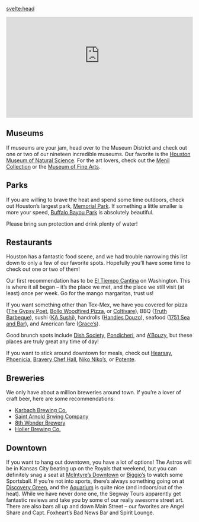 <script>
  import { pageTitle } from '~/utils/pageTitle'
</script>

<!-- HEAD -->
<svelte:head>
  <title>{pageTitle('Things to Do')}</title>
  <meta name="description" content="Some of our favorite things to do/see while you're in town." />
</svelte:head>

<!-- ![https://ity.sh/xv6](https://ity.sh/xv6.QR) -->

<section class="crop">
  <iframe src="https://www.google.com/maps/d/u/0/embed?mid=19LaJVuDmwb43dzbbtuGFJCsqy2tQvQo&ehbc=2E312F"></iframe>
</section>

## Museums
If museums are your jam, head over to the Museum District and check out one or two of our nineteen incredible museums. Our favorite is the [Houston Museum of Natural Science](https://goo.gl/maps/XtrvgmVwA5iweKmb7). For the art lovers, check out the [Menil Collection](https://goo.gl/maps/sn6ZrUadGjuGGEqi6) or the [Museum of Fine Arts](https://goo.gl/maps/ioikkaxWv8hSUurAA).
 
## Parks
If you are willing to brave the heat and spend some time outdoors, check out Houston’s largest park, [Memorial Park](https://goo.gl/maps/vW6cdRy65ff3TvE89). If something a little smaller is more your speed, [Buffalo Bayou Park](https://goo.gl/maps/tAMd7WRZa4MLqwmq7) is absolutely beautiful.
 
Please bring sun protection and drink plenty of water!
 
## Restaurants
Houston has a fantastic food scene, and we had trouble narrowing this list down to only a few of our favorite spots. Hopefully you’ll have some time to check out one or two of them!
 
Our first recommendation has to be [El Tiempo Cantina](https://goo.gl/maps/VcGu5A1dKq3frJMz6) on Washington. This is where it all began – it’s the place we met, and the place we still visit (at least) once per week. Go for the mango margaritas, trust us!
 
If you want something other than Tex-Mex, we have you covered for pizza ([The Gypsy Poet](https://goo.gl/maps/afeTaZ9yZCqwkkSL8), [Bollo Woodfired Pizza](https://goo.gl/maps/Firt4jQxg76h7tfn8), or [Coltivare](https://goo.gl/maps/TDpzv4KXUvB1v9QG6)), BBQ ([Truth Barbeque](https://goo.gl/maps/YNp4LoRPeV35Zbgm8)), sushi ([KA Sushi](https://goo.gl/maps/5ijA6nkNXzkQXn6s6)), handrolls ([Handies Douzo](https://goo.gl/maps/cMZhq8nybgLH4P9a8)), seafood ([1751 Sea and Bar](https://goo.gl/maps/j1qkMYHYeTYTV57u6)), and American fare ([Grace’s](https://goo.gl/maps/p5EmWVdh8fojuyeF7)).
 
Good brunch spots include [Dish Society](https://goo.gl/maps/82QyjZsK26hcQRSi7), [Pondicheri](https://goo.gl/maps/FhGwpapBpTCsw97H7), and [A’Bouzy](https://goo.gl/maps/6x7aAVVhyE9myrscA), but these places are truly great any time of day!
 
If you want to stick around downtown for meals, check out [Hearsay](https://goo.gl/maps/HKpqRf3iBuunZFx8A), [Phoenicia](https://goo.gl/maps/f7g9SKJ3P3evVU8w8), [Bravery Chef Hall](https://goo.gl/maps/KZvoCZKyQmBd5EJv8), [Niko Niko’s](https://goo.gl/maps/zzCsKBx6Vy4gqjnv7), or [Potente](https://goo.gl/maps/4JcNCEiAzZuxYied9).
 
## Breweries
We only have about a million breweries around town. If you’re a lover of craft beer, here are some recommendations:

- [Karbach Brewing Co.](https://goo.gl/maps/3aJ6KQTCEbximEjB7)
- [Saint Arnold Brwing Company](https://goo.gl/maps/Ve3K1e9Kruvgzd8X6)
- [8th Wonder Brewery](https://goo.gl/maps/Fkox1hvPWgzyiEPC6)
- [Holler Brewing Co.](https://goo.gl/maps/vgFHYeUnmRDmM6k5A)
 
## Downtown
If you want to hang out downtown, you have a lot of options! The Astros will be in Kansas City beating up on the Royals that weekend, but you can definitely snag a seat at [McIntyre’s Downtown](https://goo.gl/maps/bq6ruAjLQqVMENyVA) or [Biggio’s](https://goo.gl/maps/jJ1LLXp9Pv14HFiF7) to watch some Sportsball. If you’re not into sports, there’s always something going on at [Discovery Green](https://goo.gl/maps/nd9pY2729Jo1KBbW8), and the [Aquarium](https://goo.gl/maps/N6EtVdCcPGax5Dfq9) is quite nice (and indoors/out of the heat). While we have never done one, the Segway Tours apparently get fantastic reviews and take you by some of our really awesome street art. There are also bars all up and down Main Street – our favorites are Angel Share and Capt. Foxheart’s Bad News Bar and Spirit Lounge.

<style lang="scss">
  .crop {
    overflow: hidden;
    position: relative;

    &:after {
      content: '';
      position: absolute;
      bottom: 0;
      left: 0;
      right: 0;
      height: 1.3rem;
      background-color: var(--background-color);
    }
  }

  iframe {
    --crop-top: -4rem;
    width: 100%;
    aspect-ratio: 3/2;
    border: none;
    position: relative;
    top: var(--crop-top);
    margin-bottom: var(--crop-top);
  }
</style>
